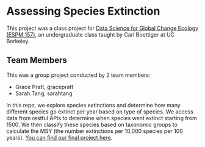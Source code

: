 # Assessing Species Extinction

This project was a class project for [Data Science for Global Change Ecology (ESPM 157)](https://espm-157.carlboettiger.info/), an undergraduate class taught by Carl Boettiger at UC Berkeley. 

## Team Members

This was a group project conducted by 2 team members:

- Grace Pratt, gracepratt
- Sarah Tang, sarahtang

In this repo, we explore species extinctions and determine how many different species go extinct per year based on type of species. We access data from restful APIs to determine when species went extinct starting from 1500. We then classify these species based on taxonomic groups to calculate the MSY (the number extinctions per 10,000 species per 100 years). [You can find our final project here](https://github.com/gracepratt/extiction/blob/master/assignment/extinction-assignment.md).